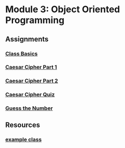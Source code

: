 # Module 3: Object Oriented Programming

## Assignments
### [Class Basics](assignments/class_basics.md)
### [Caesar Cipher Part 1](assignments/caesar_cipher_part_1.md)
### [Caesar Cipher Part 2](assignments/caesar_cipher_part_2.md)
### [Caesar Cipher Quiz](quizzes/caesar_cipher_quiz.md)
### [Guess the Number](assignments/guess_the_number.md)

## Resources
### [example class](resources/example_class.py)
